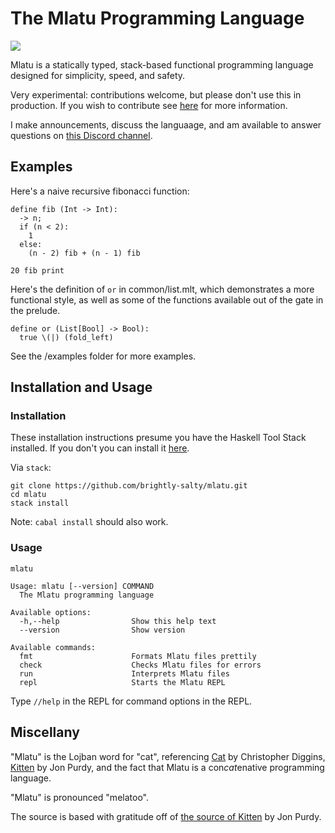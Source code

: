 # The Mlatu Programming Language

[![](https://tokei.rs/b1/github/brightly-salty/mlatu)](https://github.com/XAMPPRocky/tokei)

Mlatu is a statically typed, stack-based functional programming language designed for simplicity, speed, and safety. 

Very experimental: contributions welcome, but please don't use this in production. If you wish to contribute see [here](/CONTRIBUTING.md) for more information.

I make announcements, discuss the languaage, and am available to answer questions on [this Discord channel](https://discord.gg/qNQV6nnAZj).

## Examples

Here's a naive recursive fibonacci function:

```
define fib (Int -> Int):
  -> n;
  if (n < 2):
    1
  else:
    (n - 2) fib + (n - 1) fib

20 fib print
```

Here's the definition of `or` in common/list.mlt, which demonstrates a more functional style, as well as some of the functions available out of the gate in the prelude.

```
define or (List[Bool] -> Bool):
  true \(|) (fold_left)
```

See the /examples folder for more examples.

## Installation and Usage

### Installation

These installation instructions presume you have the Haskell Tool Stack installed. If you don't you can install it [here][Stack Installation].

Via `stack`:

```
git clone https://github.com/brightly-salty/mlatu.git
cd mlatu
stack install
```

Note: `cabal install` should also work.

### Usage

```
mlatu

Usage: mlatu [--version] COMMAND
  The Mlatu programming language

Available options:
  -h,--help                Show this help text
  --version                Show version

Available commands:
  fmt                      Formats Mlatu files prettily
  check                    Checks Mlatu files for errors
  run                      Interprets Mlatu files
  repl                     Starts the Mlatu REPL
```

Type `//help` in the REPL for command options in the REPL.

## Miscellany

"Mlatu" is the Lojban word for "cat", referencing [Cat][Cat GitHub] by Christopher Diggins, [Kitten][Kitten Site] by Jon Purdy, and the fact that Mlatu is a con*cat*enative programming language.

"Mlatu" is pronounced "melatoo".

The source is based with gratitude off of [the source of Kitten][Kitten GitHub] by Jon Purdy.

[Kitten GitHub]: https://github.com/evincarofautumn/kitten

[Kitten Site]: https://kittenlang.org/

[Cat GitHub]: https://github.com/cdiggins/cat-language

[Stack Installation]: https://docs.haskellstack.org/en/stable/install_and_upgrade/
